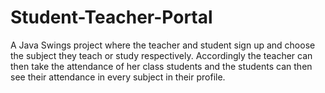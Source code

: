 # Student-Teacher-Portal
A Java Swings project where the teacher and student sign up and choose the subject they teach or study respectively. Accordingly the teacher can then take the attendance of her class students and the students can then see their attendance in every subject in their profile.
